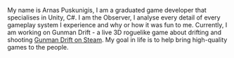 My name is Arnas Puskunigis, I am a graduated game developer that specialises in Unity, C#. I am the Observer, I analyse every detail of every gameplay system I experience and why or how it was fun to me. Currently, I am working on Gunman Drift - a live 3D roguelike game about drifting and shooting [Gunman Drift on Steam](https://store.steampowered.com/app/3621150/Gunman_Drift/). My goal in life is to help bring high-quality games to the people.


<!--
**ArnasPuskunigis/ArnasPuskunigis** is a ✨ _special_ ✨ repository because its `README.md` (this file) appears on your GitHub profile.

Here are some ideas to get you started:

- 🔭 I’m currently working on ...
- 🌱 I’m currently learning ...
- 👯 I’m looking to collaborate on ...
- 🤔 I’m looking for help with ...
- 💬 Ask me about ...
- 📫 How to reach me: ...
- 😄 Pronouns: ...
- ⚡ Fun fact: ...
-->
